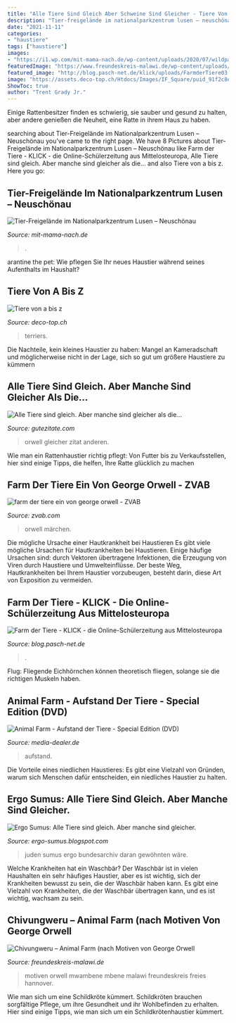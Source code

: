 ```yaml
---
title: "Alle Tiere Sind Gleich Aber Schweine Sind Gleicher - Tiere Von A Bis Z"
description: "Tier-freigelände im nationalparkzentrum lusen – neuschönau"
date: "2021-11-11"
categories:
- "haustiere"
tags: ["haustiere"]
images:
- "https://i1.wp.com/mit-mama-nach.de/wp-content/uploads/2020/07/wildpark-tierfreigehege-neuschoenau-bayernwald-nationalparkzentrum-lusen-wildschwein-gehege.jpg"
featuredImage: "https://www.freundeskreis-malawi.de/wp-content/uploads/2016/08/chivungweru.png"
featured_image: "http://blog.pasch-net.de/klick/uploads/FarmderTiere03.serendipityThumb.jpg"
image: "https://assets.deco-top.ch/Htdocs/Images/IF_Square/puid_91f2c8ec-89db-4c56-b8e7-e55f3efc65ef_36989.jpg"
ShowToc: true
author: "Trent Grady Jr."
---
```



Einige Rattenbesitzer finden es schwierig, sie sauber und gesund zu halten, aber andere genießen die Neuheit, eine Ratte in ihrem Haus zu haben.

	

		
searching about Tier-Freigelände im Nationalparkzentrum Lusen – Neuschönau you've came to the right page. We have 8 Pictures about Tier-Freigelände im Nationalparkzentrum Lusen – Neuschönau like Farm der Tiere - KLICK - die Online-Schülerzeitung aus Mittelosteuropa, Alle Tiere sind gleich. Aber manche sind gleicher als die... and also Tiere von a bis z. Here you go:
		
    
## Tier-Freigelände Im Nationalparkzentrum Lusen – Neuschönau

<img loading=lazy src="https://i1.wp.com/mit-mama-nach.de/wp-content/uploads/2020/07/wildpark-tierfreigehege-neuschoenau-bayernwald-nationalparkzentrum-lusen-wildschwein-gehege.jpg" onerror="this.onerror=null;this.src='https://tse4.mm.bing.net/th?id=OIP.dGKOCKTqICDuDSaSANq8PAHaDY&amp;pid=15.1';" alt="Tier-Freigelände im Nationalparkzentrum Lusen – Neuschönau">

_Source: mit-mama-nach.de_

>. 

	

arantine the pet: Wie pflegen Sie Ihr neues Haustier während seines Aufenthalts im Haushalt?

    
## Tiere Von A Bis Z

<img loading=lazy src="https://assets.deco-top.ch/Htdocs/Images/IF_Square/puid_91f2c8ec-89db-4c56-b8e7-e55f3efc65ef_36989.jpg" onerror="this.onerror=null;this.src='https://tse4.mm.bing.net/th?id=OIP.o5VjDsb1osHy7pgysnONbQHaHa&amp;pid=15.1';" alt="Tiere von a bis z">

_Source: deco-top.ch_

>terriers. 

	

Die Nachteile, kein kleines Haustier zu haben: Mangel an Kameradschaft und möglicherweise nicht in der Lage, sich so gut um größere Haustiere zu kümmern

    
## Alle Tiere Sind Gleich. Aber Manche Sind Gleicher Als Die...

<img loading=lazy src="http://gutezitate.com/zitate-bilder/zitat-alle-tiere-sind-gleich-aber-manche-sind-gleicher-als-die-anderen-george-orwell-129345.jpg" onerror="this.onerror=null;this.src='https://tse1.mm.bing.net/th?id=OIP.VgExZUYrHrbdzrs9BcYuFgHaDf&amp;pid=15.1';" alt="Alle Tiere sind gleich. Aber manche sind gleicher als die...">

_Source: gutezitate.com_

>orwell gleicher zitat anderen. 

	

Wie man ein Rattenhaustier richtig pflegt: Von Futter bis zu Verkaufsstellen, hier sind einige Tipps, die helfen, Ihre Ratte glücklich zu machen

    
## Farm Der Tiere Ein Von George Orwell - ZVAB

<img loading=lazy src="https://pictures.abebooks.com/BOOKFARMS/22732804646.jpg" onerror="this.onerror=null;this.src='https://tse2.mm.bing.net/th?id=OIP.0t2pA7-srwyyfrEgu-iVWgHaJ4&amp;pid=15.1';" alt="farm der tiere ein von george orwell - ZVAB">

_Source: zvab.com_

>orwell märchen. 

	

Die mögliche Ursache einer Hautkrankheit bei Haustieren
Es gibt viele mögliche Ursachen für Hautkrankheiten bei Haustieren. Einige häufige Ursachen sind: durch Vektoren übertragene Infektionen, die Erzeugung von Viren durch Haustiere und Umwelteinflüsse. Der beste Weg, Hautkrankheiten bei Ihrem Haustier vorzubeugen, besteht darin, diese Art von Exposition zu vermeiden.

    
## Farm Der Tiere - KLICK - Die Online-Schülerzeitung Aus Mittelosteuropa

<img loading=lazy src="http://blog.pasch-net.de/klick/uploads/FarmderTiere03.serendipityThumb.jpg" onerror="this.onerror=null;this.src='https://tse2.mm.bing.net/th?id=OIP.W4TMaHxWboADKffahrwDUgHaIN&amp;pid=15.1';" alt="Farm der Tiere - KLICK - die Online-Schülerzeitung aus Mittelosteuropa">

_Source: blog.pasch-net.de_

>. 

	

Flug: Fliegende Eichhörnchen können theoretisch fliegen, solange sie die richtigen Muskeln haben.

    
## Animal Farm - Aufstand Der Tiere - Special Edition (DVD)

<img loading=lazy src="https://www.media-dealer.de/out/pictures/master/product/1/4042564075434_1.jpg" onerror="this.onerror=null;this.src='https://tse3.mm.bing.net/th?id=OIP.Sc7ZbN4tb6AC9G46607dUgHaKi&amp;pid=15.1';" alt="Animal Farm - Aufstand der Tiere - Special Edition (DVD)">

_Source: media-dealer.de_

>aufstand. 

	

Die Vorteile eines niedlichen Haustieres: Es gibt eine Vielzahl von Gründen, warum sich Menschen dafür entscheiden, ein niedliches Haustier zu halten.

    
## Ergo Sumus: Alle Tiere Sind Gleich. Aber Manche Sind Gleicher.

<img loading=lazy src="http://1.bp.blogspot.com/-9M8BoBkHaAU/UoTLcYG4mxI/AAAAAAAAAcY/vMszW25FWkE/s1600/bundesarchiv_bild_183-l14404_warschau_strac39fenbahn_nur_fc3bcr_juden.jpg" onerror="this.onerror=null;this.src='https://tse4.mm.bing.net/th?id=OIP.Se2ng-CM8MgvqZ5QOtnIHwHaFN&amp;pid=15.1';" alt="Ergo Sumus: Alle Tiere sind gleich. Aber manche sind gleicher.">

_Source: ergo-sumus.blogspot.com_

>juden sumus ergo bundesarchiv daran gewöhnten wäre. 

	

Welche Krankheiten hat ein Waschbär?
Der Waschbär ist in vielen Haushalten ein sehr häufiges Haustier, aber es ist wichtig, sich der Krankheiten bewusst zu sein, die der Waschbär haben kann. Es gibt eine Vielzahl von Krankheiten, die der Waschbär übertragen kann, und es ist wichtig, wachsam zu sein.

    
## Chivungweru – Animal Farm (nach Motiven Von George Orwell

<img loading=lazy src="https://www.freundeskreis-malawi.de/wp-content/uploads/2016/08/chivungweru.png" onerror="this.onerror=null;this.src='https://tse1.mm.bing.net/th?id=OIP.ak3-hU-AHLp63gbuEJkaLAHaEK&amp;pid=15.1';" alt="Chivungweru – Animal Farm (nach Motiven von George Orwell">

_Source: freundeskreis-malawi.de_

>motiven orwell mwambene mbene malawi freundeskreis freies hannover. 

	

Wie man sich um eine Schildkröte kümmert.
Schildkröten brauchen sorgfältige Pflege, um ihre Gesundheit und ihr Wohlbefinden zu erhalten. Hier sind einige Tipps, wie man sich um ein Schildkrötenhaustier kümmert.

